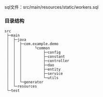 sql文件：src/main/resources/static/workers.sql

### 目录结构
```
src
 ├─main
 │  ├─java
 │  │  ├─com.example.demo
 │  │  │      └common
 │  │  │          ├─config
 │  │  │          ├─constant
 │  │  │          ├─controller
 │  │  │          ├─dao
 │  │  │          ├─entity
 │  │  │          ├─service
 │  │  │          └─utils
 │  │  └─generator
 │  └─resources
 └─test
```
